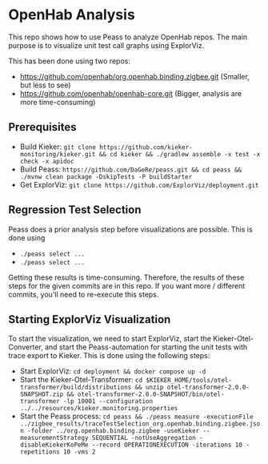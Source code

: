 # OpenHab Analysis

This repo shows how to use Peass to analyze OpenHab repos. The main purpose is to visualize unit test call graphs using ExplorViz.

This has been done using two repos:
- https://github.com/openhab/org.openhab.binding.zigbee.git (Smaller, but less to see)
- https://github.com/openhab/openhab-core.git (Bigger, analysis are more time-consuming)

## Prerequisites

- Build Kieker: `git clone https://github.com/kieker-monitoring/kieker.git && cd kieker && ./gradlew assemble -x test -x check -x apidoc`
- Build Peass: `https://github.com/DaGeRe/peass.git && cd peass && ./mvnw clean package -DskipTests -P buildStarter`
- Get ExplorViz: `git clone https://github.com/ExplorViz/deployment.git`

## Regression Test Selection

Peass does a prior analysis step before visualizations are possible. This is done using
- `./peass select ...`
- `./peass select ...`

Getting these results is time-consuming. Therefore, the results of these steps for the given commits are in this repo. If you want more / different commits, you'll need to re-execute this steps.

## Starting ExplorViz Visualization

To start the visualization, we need to start ExplorViz, start the Kieker-Otel-Converter, and start the Peass-automation for starting the unit tests with trace export to Kieker. This is done using the following steps:
- Start ExplorViz: `cd deployment && docker compose up -d`
- Start the Kieker-Otel-Transformer: `cd $KIEKER_HOME/tools/otel-transformer/build/distributions && unzip otel-transformer-2.0.0-SNAPSHOT.zip && otel-transformer-2.0.0-SNAPSHOT/bin/otel-transformer -lp 10001 --configuration ../../resources/kieker.monitoring.properties`
- Start the Peass process: `cd peass && ./peass measure -executionFile ../zigbee_results/traceTestSelection_org.openhab.binding.zigbee.json -folder ../org.openhab.binding.zigbee -useKieker --measurementStrategy SEQUENTIAL -notUseAggregation -disableKiekerKoPeMe --record OPERATIONEXECUTION -iterations 10 -repetitions 10 -vms 2`
